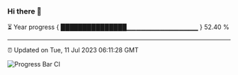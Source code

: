 ### Hi there 👋

⏳ Year progress { ███████████████▁▁▁▁▁▁▁▁▁▁▁▁▁▁▁ } 52.40 %

---

⏰ Updated on Tue, 11 Jul 2023 06:11:28 GMT

![Progress Bar CI](https://github.com/Shyam-Makwana/GitHub-Actions-Demo/workflows/Progress%20Bar%20CI/badge.svg)
